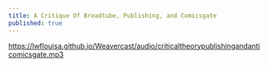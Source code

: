 ```yaml
---
title: A Critique Of Breadtube, Publishing, and Comicsgate
published: true
---
```

https://lwflouisa.github.io/Weavercast/audio/criticaltheorypublishingandanticomicsgate.mp3
